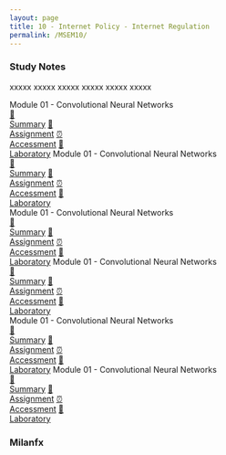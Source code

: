 ```yaml
---
layout: page
title: 10 - Internet Policy - Internet Regulation
permalink: /MSEM10/
---
```


<h3>Study Notes</h3>

xxxxx xxxxx xxxxx xxxxx xxxxx xxxxx

<div>
  <span class="btn spec1"><span class="btn spec2">Module 01 - Convolutional Neural Networks</span>
  <br>
  <a href="/05-MSEM-Courses/MSEM01/M1/" class="btn box1">📝<br>Summary</a>
  <a href="/05-MSEM-Courses/MSEM01/M1/" class="btn box2">📖<br>Assignment</a>
  <a href="/05-MSEM-Courses/MSEM01/M1/" class="btn box3">⏰<br>Accessment</a>
  <a href="/05-MSEM-Courses/MSEM01/M1/" class="btn box4">📂<br>Laboratory</a>
  </span>
  <span class="btn spec1"><span class="btn spec2">Module 01 - Convolutional Neural Networks</span>
  <br>
  <a href="/05-MSEM-Courses/MSEM01/M1/" class="btn box1">📝<br>Summary</a>
  <a href="/05-MSEM-Courses/MSEM01/M1/" class="btn box2">📖<br>Assignment</a>
  <a href="/05-MSEM-Courses/MSEM01/M1/" class="btn box3">⏰<br>Accessment</a>
  <a href="/05-MSEM-Courses/MSEM01/M1/" class="btn box4">📂<br>Laboratory</a>
  </span>
</div>

<div>
  <span class="btn spec1"><span class="btn spec2">Module 01 - Convolutional Neural Networks</span>
  <br>
  <a href="/05-MSEM-Courses/MSEM01/M1/" class="btn box1">📝<br>Summary</a>
  <a href="/05-MSEM-Courses/MSEM01/M1/" class="btn box2">📖<br>Assignment</a>
  <a href="/05-MSEM-Courses/MSEM01/M1/" class="btn box3">⏰<br>Accessment</a>
  <a href="/05-MSEM-Courses/MSEM01/M1/" class="btn box4">📂<br>Laboratory</a>
  </span>
  <span class="btn spec1"><span class="btn spec2">Module 01 - Convolutional Neural Networks</span>
  <br>
  <a href="/05-MSEM-Courses/MSEM01/M1/" class="btn box1">📝<br>Summary</a>
  <a href="/05-MSEM-Courses/MSEM01/M1/" class="btn box2">📖<br>Assignment</a>
  <a href="/05-MSEM-Courses/MSEM01/M1/" class="btn box3">⏰<br>Accessment</a>
  <a href="/05-MSEM-Courses/MSEM01/M1/" class="btn box4">📂<br>Laboratory</a>
  </span>
</div>

<div>
  <span class="btn spec1"><span class="btn spec2">Module 01 - Convolutional Neural Networks</span>
  <br>
  <a href="/05-MSEM-Courses/MSEM01/M1/" class="btn box1">📝<br>Summary</a>
  <a href="/05-MSEM-Courses/MSEM01/M1/" class="btn box2">📖<br>Assignment</a>
  <a href="/05-MSEM-Courses/MSEM01/M1/" class="btn box3">⏰<br>Accessment</a>
  <a href="/05-MSEM-Courses/MSEM01/M1/" class="btn box4">📂<br>Laboratory</a>
  </span>
  <span class="btn spec1"><span class="btn spec2">Module 01 - Convolutional Neural Networks</span>
  <br>
  <a href="/05-MSEM-Courses/MSEM01/M1/" class="btn box1">📝<br>Summary</a>
  <a href="/05-MSEM-Courses/MSEM01/M1/" class="btn box2">📖<br>Assignment</a>
  <a href="/05-MSEM-Courses/MSEM01/M1/" class="btn box3">⏰<br>Accessment</a>
  <a href="/05-MSEM-Courses/MSEM01/M1/" class="btn box4">📂<br>Laboratory</a>
  </span>
</div>

<h3>Milanfx</h3>
